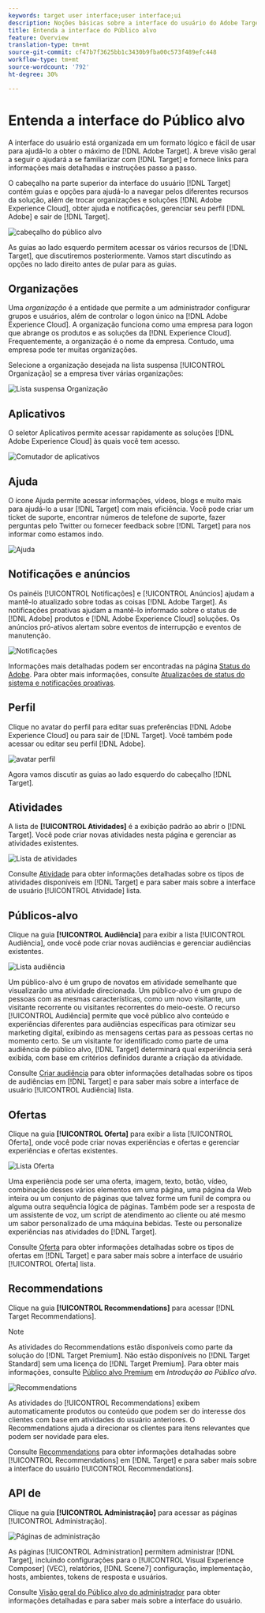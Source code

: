 ```yaml
---
keywords: target user interface;user interface;ui
description: Noções básicas sobre a interface do usuário do Adobe Target
title: Entenda a interface do Público alvo
feature: Overview
translation-type: tm+mt
source-git-commit: cf47b7f3625bb1c3430b9fba00c573f489efc448
workflow-type: tm+mt
source-wordcount: '792'
ht-degree: 30%

---
```



# Entenda a interface do Público alvo

A interface do usuário está organizada em um formato lógico e fácil de usar para ajudá-lo a obter o máximo de [!DNL Adobe Target]. A breve visão geral a seguir o ajudará a se familiarizar com [!DNL Target] e fornece links para informações mais detalhadas e instruções passo a passo.

O cabeçalho na parte superior da interface do usuário [!DNL Target] contém guias e opções para ajudá-lo a navegar pelos diferentes recursos da solução, além de trocar organizações e soluções [!DNL Adobe Experience Cloud], obter ajuda e notificações, gerenciar seu perfil [!DNL Adobe] e sair de [!DNL Target].

![cabeçalho do público alvo](/help/c-intro/assets/target-header.png)

As guias ao lado esquerdo permitem acessar os vários recursos de [!DNL Target], que discutiremos posteriormente. Vamos start discutindo as opções no lado direito antes de pular para as guias.

## Organizações

Uma *organização* é a entidade que permite a um administrador configurar grupos e usuários, além de controlar o logon único na [!DNL Adobe Experience Cloud]. A organização funciona como uma empresa para logon que abrange os produtos e as soluções da [!DNL Experience Cloud]. Frequentemente, a organização é o nome da empresa. Contudo, uma empresa pode ter muitas organizações.

Selecione a organização desejada na lista suspensa [!UICONTROL Organização] se a empresa tiver várias organizações:

![Lista suspensa Organização](/help/c-intro/assets/organizations.png)

## Aplicativos

O seletor Aplicativos permite acessar rapidamente as soluções [!DNL Adobe Experience Cloud] às quais você tem acesso.

![Comutador de aplicativos](/help/c-intro/assets/apps.png)

## Ajuda 

O ícone Ajuda permite acessar informações, vídeos, blogs e muito mais para ajudá-lo a usar [!DNL Target] com mais eficiência. Você pode criar um ticket de suporte, encontrar números de telefone de suporte, fazer perguntas pelo Twitter ou fornecer feedback sobre [!DNL Target] para nos informar como estamos indo.

![Ajuda ](/help/c-intro/assets/help.png)

## Notificações e anúncios

Os painéis [!UICONTROL Notificações] e [!UICONTROL Anúncios] ajudam a mantê-lo atualizado sobre todas as coisas [!DNL Adobe Target]. As notificações proativas ajudam a mantê-lo informado sobre o status de [!DNL Adobe] produtos e [!DNL Adobe Experience Cloud] soluções. Os anúncios pró-ativos alertam sobre eventos de interrupção e eventos de manutenção.

![Notificações](/help/c-intro/assets/notifications.png)

Informações mais detalhadas podem ser encontradas na página [Status do Adobe](https://status.adobe.com/). Para obter mais informações, consulte [Atualizações de status do sistema e notificações proativas](/help/c-intro/assets/notifications.png).

## Perfil

Clique no avatar do perfil para editar suas preferências [!DNL Adobe Experience Cloud] ou para sair de [!DNL Target]. Você também pode acessar ou editar seu perfil [!DNL Adobe].

![avatar perfil](/help/c-intro/assets/change-language.png)

Agora vamos discutir as guias ao lado esquerdo do cabeçalho [!DNL Target].

## Atividades

A lista de **[!UICONTROL Atividades]** é a exibição padrão ao abrir o [!DNL Target]. Você pode criar novas atividades nesta página e gerenciar as atividades existentes.

![Lista de atividades](/help/c-intro/assets/activities-list.png)

Consulte [Atividade](/help/c-activities/activities.md) para obter informações detalhadas sobre os tipos de atividades disponíveis em [!DNL Target] e para saber mais sobre a interface de usuário [!UICONTROL Atividade] lista.

## Públicos-alvo

Clique na guia **[!UICONTROL Audiência]** para exibir a lista [!UICONTROL Audiência], onde você pode criar novas audiências e gerenciar audiências existentes.

![Lista audiência](/help/c-intro/assets/audience-list.png)

Um público-alvo é um grupo de novatos em atividade semelhante que visualizarão uma atividade direcionada. Um público-alvo é um grupo de pessoas com as mesmas características, como um novo visitante, um visitante recorrente ou visitantes recorrentes do meio-oeste. O recurso [!UICONTROL Audiência] permite que você público alvo conteúdo e experiências diferentes para audiências específicas para otimizar seu marketing digital, exibindo as mensagens certas para as pessoas certas no momento certo. Se um visitante for identificado como parte de uma audiência de público alvo, [!DNL Target] determinará qual experiência será exibida, com base em critérios definidos durante a criação da atividade.

Consulte [Criar audiência](/help/c-target/c-audiences/create-audience.md) para obter informações detalhadas sobre os tipos de audiências em [!DNL Target] e para saber mais sobre a interface de usuário [!UICONTROL Audiência] lista.

## Ofertas

Clique na guia **[!UICONTROL Oferta]** para exibir a lista [!UICONTROL Oferta], onde você pode criar novas experiências e ofertas e gerenciar experiências e ofertas existentes.

![Lista Oferta](/help/c-intro/assets/offers.png)

Uma experiência pode ser uma oferta, imagem, texto, botão, vídeo, combinação desses vários elementos em uma página, uma página da Web inteira ou um conjunto de páginas que talvez forme um funil de compra ou alguma outra sequência lógica de páginas. Também pode ser a resposta de um assistente de voz, um script de atendimento ao cliente ou até mesmo um sabor personalizado de uma máquina bebidas. Teste ou personalize experiências nas atividades do [!DNL Target].

Consulte [Oferta](/help/c-experiences/c-manage-content/manage-content.md) para obter informações detalhadas sobre os tipos de ofertas em [!DNL Target] e para saber mais sobre a interface de usuário [!UICONTROL Oferta] lista.

## Recommendations

Clique na guia **[!UICONTROL Recommendations]** para acessar [!DNL Target Recommendations].

>[!NOTE]
>
>As atividades do Recommendations estão disponíveis como parte da solução do [!DNL Target Premium]. Não estão disponíveis no [!DNL Target Standard] sem uma licença do [!DNL Target Premium]. Para obter mais informações, consulte [Público alvo Premium](/help/c-intro/intro.md#premium) em *Introdução ao Público alvo*.

![Recommendations](/help/c-intro/assets/recommendations.png)

As atividades do [!UICONTROL Recommendations] exibem automaticamente produtos ou conteúdo que podem ser do interesse dos clientes com base em atividades do usuário anteriores. O Recommendations ajuda a direcionar os clientes para itens relevantes que podem ser novidade para eles.

Consulte [Recommendations](/help/c-recommendations/recommendations.md) para obter informações detalhadas sobre [!UICONTROL Recommendations] em [!DNL Target] e para saber mais sobre a interface do usuário [!UICONTROL Recommendations].

## API de

Clique na guia **[!UICONTROL Administração]** para acessar as páginas [!UICONTROL Administração].

![Páginas de administração](/help/c-intro/assets/administration.png)

As páginas [!UICONTROL Administration] permitem administrar [!DNL Target], incluindo configurações para o [!UICONTROL Visual Experience Composer] (VEC), relatórios, [!DNL Scene7] configuração, implementação, hosts, ambientes, tokens de resposta e usuários.

Consulte [Visão geral do Público alvo do administrador](/help/administrating-target/administrating-target.md) para obter informações detalhadas e para saber mais sobre a interface do usuário.
